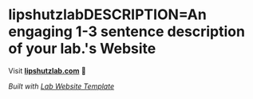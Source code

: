 
# lipshutzlabDESCRIPTION=An engaging 1-3 sentence description of your lab.'s Website

Visit **[lipshutzlab.com](http://lipshutzlab.com)** 🚀

_Built with [Lab Website Template](https://greene-lab.gitbook.io/lab-website-template-docs)_
